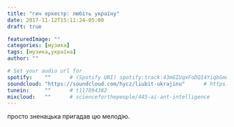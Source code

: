 ```yaml
---
title: "гич оркестр: любіть україну"
date: 2017-11-12T15:11:24-05:00
draft: true

featuredImage: ""
categories: [музика]
tags: [музика,україна]
author: ""

# Set your audio url for
spotify:    ""      # (Spotify URI) spotify:track:43mGIUqxFoDQI4YiqbGmqd
soundcloud: "https://soundcloud.com/hycz/liubit-ukrajinu"      # https://soundcloud.com/lightbooks/alchemist-08-new-world-order-snip
tunein:     ""      # t117894382
mixcloud:   ""      # scienceforthepeople/445-ai-ant-intelligence
---
```

просто зненацька пригадав цю мелодію.
